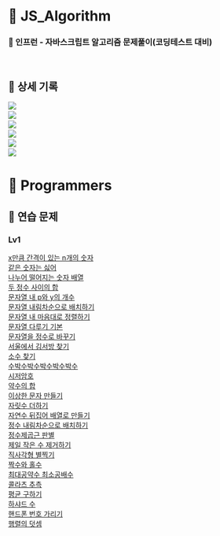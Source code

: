 # 📂 JS_Algorithm

### 🏫 인프런 - 자바스크립트 알고리즘 문제풀이(코딩테스트 대비)

<br>

## 📒 상세 기록

<p>
  <a href="https://velog.io/@arthur/series/Algorithm"><img src="https://img.shields.io/badge/section01-11B48A?style=flat-square&logo=Vimeo&logoColor=white&link=https://velog.io/@arthur/series/Algorithm"/></a>&nbsp
  <br>
  <a href="https://velog.io/@arthur/series/JSAlgorithm-Section-02-12%EC%B0%A8%EC%9B%90-%ED%83%90%EC%83%89"><img src="https://img.shields.io/badge/section02-11B48A?style=flat-square&logo=Vimeo&logoColor=white&link=https://velog.io/@arthur/series/Algorithm"/></a>&nbsp
  <br>
  <a href="https://velog.io/@arthur/series/JSAlgorithm-Section-03-%EB%AC%B8%EC%9E%90%EC%97%B4-%ED%83%90%EC%83%89"><img src="https://img.shields.io/badge/section03-11B48A?style=flat-square&logo=Vimeo&logoColor=white&link=https://velog.io/@arthur/series/Algorithm"/></a>&nbsp
  <br>
  <a href="https://velog.io/@arthur/series/JSAlgorithm-Section-04-%EB%B8%94%EB%A3%A8%ED%88%AC%ED%8F%AC%EC%8A%A4"><img src="https://img.shields.io/badge/section04-11B48A?style=flat-square&logo=Vimeo&logoColor=white&link=https://velog.io/@arthur/series/Algorithm"/></a>&nbsp
  <br>
  <a href="https://velog.io/@arthur/series/JSAlgorithm-Section-05-%ED%88%AC%ED%8F%AC%EC%9D%B8%ED%84%B0%EC%8A%AC%EB%9D%BC%EC%9D%B4%EB%94%A9%EC%9C%88%EB%8F%84%EC%9A%B0%ED%95%B4%EC%89%AC"><img src="https://img.shields.io/badge/section05-11B48A?style=flat-square&logo=Vimeo&logoColor=white&link=https://velog.io/@arthur/series/Algorithm"/></a>&nbsp
  <br>
  <a href="https://velog.io/@arthur/series/JSAlgorithm-Section-06-%EC%8A%A4%ED%83%9D-%ED%81%90"><img src="https://img.shields.io/badge/section06-11B48A?style=flat-square&logo=Vimeo&logoColor=white&link=https://velog.io/@arthur/series/Algorithm"/></a>&nbsp
  <br>  
</p>

# 📂 Programmers

## 📒 연습 문제

### Lv1

[x만큼 간격이 있는 n개의 숫자](./Programmers/연습문제/lv1/약수의합.html)<br>
[같은 숫자는 싫어](./Programmers/연습문제/lv1/같은숫자는싫어.html)<br>
[나누어 떨어지는 숫자 배열](./Programmers/연습문제/lv1/나누어떨어지는숫자배열.html)<br>
[두 정수 사이의 합](./Programmers/연습문제/lv1/두정수사이의합.html)<br>
[문자열 내 p와 y의 개수](./Programmers/연습문제/lv1/문자열내p와y의개수.html)<br>
[문자열 내림차순으로 배치하기](./Programmers/연습문제/lv1/문자열내림차순으로배치하기.html)<br>
[문자열 내 마음대로 정렬하기](./Programmers/연습문제/lv1/문자열내마음대로정렬하기.html)<br>
[문자열 다루기 기본](./Programmers/연습문제/lv1/문자열다루기기본.html)<br>
[문자열을 정수로 바꾸기](./Programmers/연습문제/lv1/문자열을정수로바꾸기.html)<br>
[서울에서 김서방 찾기](./Programmers/연습문제/lv1/서울에서김서방찾기.html)<br>
[소수 찾기](./Programmers/연습문제/lv1/소수찾기.html)<br>
[수박수박수박수박수박수](./Programmers/연습문제/lv1/수박수박수박수박수박수.html)<br>
[시저암호](./Programmers/연습문제/lv1/시저암호.html)<br>
[약수의 합](./Programmers/연습문제/lv1/약수의합.html)<br>
[이상한 문자 만들기](./Programmers/연습문제/lv1/이상한문자만들기.html)<br>
[자릿수 더하기](./Programmers/연습문제/lv1/자릿수더하기.html)<br>
[자연수 뒤집어 배열로 만들기](./Programmers/연습문제/lv1/자연수뒤집어배열로만들기.html)<br>
[정수 내림차순으로 배치하기](./Programmers/연습문제/lv1/정수내림차순으로배치하기.html)<br>
[정수제곱근 판별](./Programmers/연습문제/lv1/정수제곱근판별.html)<br>
[제일 작은 수 제거하기](./Programmers/연습문제/lv1/제일작은수제거하기.html)<br>
[직사각형 별찍기](./Programmers/연습문제/lv1/직사각형별찍기.html)<br>
[짝수와 홀수](./Programmers/연습문제/lv1/짝수와홀수.html)<br>
[최대공약수 최소공배수](./Programmers/연습문제/lv1/최대공약수최소공배수.html)<br>
[콜라츠 추측](./Programmers/연습문제/lv1/콜라츠추측.html)<br>
[평균 구하기](./Programmers/연습문제/lv1/평균구하기.html)<br>
[하샤드 수](./Programmers/연습문제/lv1/하샤드수.html)<br>
[핸드폰 번호 가리기](./Programmers/연습문제/lv1/핸드폰번호가리기.html)<br>
[행렬의 덧셈](./Programmers/연습문제/lv1/행렬의덧셈.html)<br>
